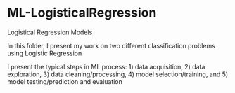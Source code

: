 # ML-LogisticalRegression
Logistical Regression Models

In this folder, I present my work on two different classification problems using Logistic Regression

I present the typical steps in ML process: 1) data acquisition, 2) data exploration, 3) data cleaning/processing, 4) model selection/training, and 5) model testing/prediction and evaluation


